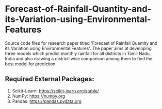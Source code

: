 # Forecast-of-Rainfall-Quantity-and-its-Variation-using-Environmental-Features

Source code files for research paper titled 'Forecast of Rainfall Quantity and its Variation using Environmental Features'. The paper aims at developing three models which predict monthly rainfall for all districts in Tamil Nadu, India and also drawing a district-wise comparison among them to find the best model for prediction.

## Required External Packages:

1. Scikit-Learn: https://scikit-learn.org/stable/
2. NumPy: https://numpy.org
3. Pandas: https://pandas.pydata.org

